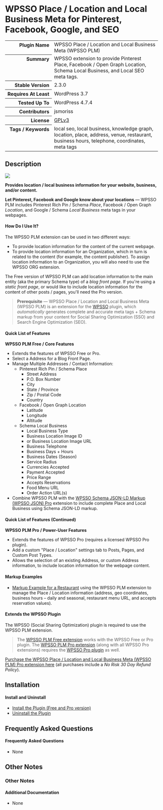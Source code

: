 <h1>WPSSO Place / Location and Local Business Meta for Pinterest, Facebook, Google, and SEO</h1>

<table>
<tr><th align="right" valign="top" nowrap>Plugin Name</th><td>WPSSO Place / Location and Local Business Meta (WPSSO PLM)</td></tr>
<tr><th align="right" valign="top" nowrap>Summary</th><td>WPSSO extension to provide Pinterest Place, Facebook / Open Graph Location, Schema Local Business, and Local SEO meta tags.</td></tr>
<tr><th align="right" valign="top" nowrap>Stable Version</th><td>2.3.0</td></tr>
<tr><th align="right" valign="top" nowrap>Requires At Least</th><td>WordPress 3.7</td></tr>
<tr><th align="right" valign="top" nowrap>Tested Up To</th><td>WordPress 4.7.4</td></tr>
<tr><th align="right" valign="top" nowrap>Contributors</th><td>jsmoriss</td></tr>
<tr><th align="right" valign="top" nowrap>License</th><td><a href="https://www.gnu.org/licenses/gpl.txt">GPLv3</a></td></tr>
<tr><th align="right" valign="top" nowrap>Tags / Keywords</th><td>local seo, local business, knowledge graph, location, place, address, venue, restaurant, business hours, telephone, coordinates, meta tags</td></tr>
</table>

<h2>Description</h2>

<p><img class="readme-icon" src="https://surniaulula.github.io/wpsso-plm/assets/icon-256x256.png"></p>

<p><strong>Provides location / local business information for your website, business, and/or content.</strong></p>

<p><strong>Let Pinterest, Facebook and Google know about your locations</strong> &mdash; WPSSO PLM includes Pinterest Rich Pin / Schema <em>Place</em>, Facebook / Open Graph <em>Location</em>, and Google / Schema <em>Local Business</em> meta tags in your webpages.</p>

<h4>How Do I Use It?</h4>

<p>The WPSSO PLM extension can be used in two different ways:</p>

<ul>
<li>To provide location information for the content of the current webpage.</li>
<li>To provide location information for an Organization, which in turn is related to the content (for example, the content publisher). To assign location information to an Organization, you will also need to use the WPSSO ORG extension.</li>
</ul>

<p>The Free version of WPSSO PLM can add location information to the main entity (aka the primary Schema type) of a <em>blog front page</em>. If you're using a <em>static front page</em>, or would like to include location information for the content of other posts / pages, you'll need the Pro version.</p>

<blockquote>
<p><strong>Prerequisite</strong> &mdash; WPSSO Place / Location and Local Business Meta (WPSSO PLM) is an extension for the <a href="https://wordpress.org/plugins/wpsso/">WPSSO</a> plugin, which <em>automatically</em> generates complete and accurate meta tags + Schema markup from your content for Social Sharing Optimization (SSO) and Search Engine Optimization (SEO).</p>
</blockquote>

<h4>Quick List of Features</h4>

<p><strong>WPSSO PLM Free / Core Features</strong></p>

<ul>
<li>Extends the features of WPSSO Free or Pro.</li>
<li>Select a Address for a Blog Front Page.</li>
<li>Manage Multiple Addresses / Contact Information:

<ul>
<li>Pinterest Rich Pin / Schema Place

<ul>
<li>Street Address</li>
<li>P.O. Box Number</li>
<li>City</li>
<li>State / Province</li>
<li>Zip / Postal Code</li>
<li>Country</li>
</ul></li>
<li>Facebook / Open Graph Location

<ul>
<li>Latitude</li>
<li>Longitude</li>
<li>Altitude</li>
</ul></li>
<li>Schema Local Business

<ul>
<li>Local Business Type</li>
<li>Business Location Image ID</li>
<li>or Business Location Image URL</li>
<li>Business Telephone</li>
<li>Business Days + Hours</li>
<li>Business Dates (Season)</li>
<li>Service Radius</li>
<li>Currencies Accepted</li>
<li>Payment Accepted</li>
<li>Price Range</li>
<li>Accepts Reservations</li>
<li>Food Menu URL</li>
<li>Order Action URL(s)</li>
</ul></li>
</ul></li>
<li>Combine WPSSO PLM with the <a href="https://wpsso.com/extend/plugins/wpsso-json/">WPSSO Schema JSON-LD Markup (WPSSO JSON) Pro</a> extension to include complete Place and Local Business using Schema JSON-LD markup.</li>
</ul>

<h4>Quick List of Features (Continued)</h4>

<p><strong>WPSSO PLM Pro / Power-User Features</strong></p>

<ul>
<li>Extends the features of WPSSO Pro (requires a licensed WPSSO Pro plugin).</li>
<li>Add a custom "Place / Location" settings tab to Posts, Pages, and Custom Post Types.</li>
<li>Allows the selection of an existing Address, or custom Address information, to include location information for the webpage content.</li>
</ul>

<h4>Markup Examples</h4>

<ul>
<li><a href="http://wpsso.com/docs/plugins/wpsso-schema-json-ld/notes/markup-examples/markup-example-for-a-restaurant/">Markup Example for a Restaurant</a> using the WPSSO PLM extension to manage the Place / Location information (address, geo coordinates, business hours – daily and seasonal, restaurant menu URL, and accepts reservation values).</li>
</ul>

<h4>Extends the WPSSO Plugin</h4>

<p>The WPSSO (Social Sharing Optimization) plugin is required to use the WPSSO PLM extension.</p>

<blockquote>
<p>The <a href="https://wordpress.org/plugins/wpsso-plm/">WPSSO PLM Free extension</a> works with the WPSSO Free or Pro plugin. The <a href="https://wpsso.com/extend/plugins/wpsso-plm/?utm_source=wpssoplm-readme-extends">WPSSO PLM Pro extension</a> (along with all WPSSO Pro extensions) requires the <a href="https://wpsso.com/extend/plugins/wpsso/?utm_source=wpssoplm-readme-extends">WPSSO Pro plugin</a> as well.</p>
</blockquote>

<p><a href="https://wpsso.com/extend/plugins/wpsso-plm/?utm_source=wpssoplm-readme-purchase">Purchase the WPSSO Place / Location and Local Business Meta (WPSSO PLM) Pro extension here</a> (all purchases include a <em>No Risk 30 Day Refund Policy</em>).</p>


<h2>Installation</h2>

<h4>Install and Uninstall</h4>

<ul>
<li><a href="https://wpsso.com/docs/plugins/wpsso-plm/installation/install-the-plugin/">Install the Plugin (Free and Pro version)</a></li>
<li><a href="https://wpsso.com/docs/plugins/wpsso-plm/installation/uninstall-the-plugin/">Uninstall the Plugin</a></li>
</ul>


<h2>Frequently Asked Questions</h2>

<h4>Frequently Asked Questions</h4>

<ul>
<li>None</li>
</ul>


<h2>Other Notes</h2>

<h3>Other Notes</h3>
<h4>Additional Documentation</h4>

<ul>
<li>None</li>
</ul>

